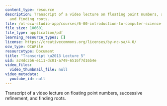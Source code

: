 ```yaml
---
content_type: resource
description: Transcript of a video lecture on floating point numbers, successive refinement,
  and finding roots.
file: /ol-ocw-studio-app/courses/6-00-introduction-to-computer-science-and-programming-fall-2008/a24dc2b6e111dc01a7496516f7d16b4e_6-00F08-L05.pdf
file_size: 106601
file_type: application/pdf
learning_resource_types: []
license: https://creativecommons.org/licenses/by-nc-sa/4.0/
ocw_type: OCWFile
resourcetype: Document
title: "Transcript \u2013 Lecture 5"
uid: a24dc2b6-e111-dc01-a749-6516f7d16b4e
video_files:
  video_thumbnail_file: null
video_metadata:
  youtube_id: null
---
```

Transcript of a video lecture on floating point numbers, successive refinement, and finding roots.